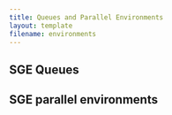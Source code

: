 ```yaml
---
title: Queues and Parallel Environments
layout: template
filename: environments
---
```


## SGE Queues

## SGE parallel environments

